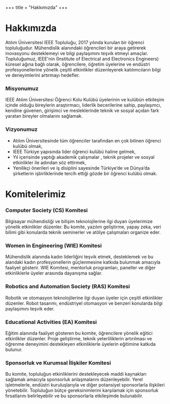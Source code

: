 +++
title = "Hakkımızda"
+++

# Hakkımızda

Atılım Üniversitesi IEEE Topluluğu, 2017 yılında kurulan bir öğrenci topluluğudur. Mühendislik alanındaki öğrencileri bir araya getirerek inovasyonu desteklemeyi ve bilgi paylaşımını teşvik etmeyi amaçlar. Topluluğumuz, IEEE'nin (Institute of Electrical and Electronics Engineers) küresel ağına bağlı olarak, öğrencilere, öğretim üyelerine ve endüstri profesyonellerine yönelik çeşitli etkinlikler düzenleyerek katılımcıların bilgi ve deneyimlerini artırmayı hedefler.

### Misyonumuz

IEEE Atılım Üniversitesi Öğrenci Kolu Kulübü üyelerinin ve kulübün etkileşim içinde
olduğu bireylerin araştırmacı, liderlik becerilerine sahip, paylaşımcı, kendine güvenen,
girişimci ve mesleklerinde teknik ve sosyal açıdan fark yaratan bireyler olmalarını sağlamak.

### Vizyonumuz

- Atılım Üniversitesinde tüm öğrenciler tarafından en çok bilinen öğrenci kulübü olmak,
- IEEE Türkiye yapısında lider öğrenci kulübü haline gelmek,
- Yıl içerisinde yaptığı akademik çalışmalar , teknik projeler ve sosyal etkinlikler ile
adından söz ettirmek,
- Yenilikçi önerileri ve iş disiplini sayesinde Türkiye’de ve Dünya’da şirketlerin
işbirliklerinde tercih ettiği gözde bir öğrenci kulübü olmak.

# Komitelerimiz

### Computer Society (CS) Komitesi

Bilgisayar mühendisliği ve bilişim teknolojilerine ilgi duyan üyelerimize yönelik etkinlikler düzenler. Bu komite, yazılım geliştirme, yapay zeka, veri bilimi gibi konularda teknik seminerler ve atölye çalışmaları organize eder.

### Women in Engineering (WIE) Komitesi

Mühendislik alanında kadın liderliğini teşvik etmek, desteklemek ve bu alandaki kadın profesyonellerin güçlenmesine katkıda bulunmak amacıyla faaliyet gösterir. WIE Komitesi, mentorluk programları, paneller ve diğer etkinliklerle üyeler arasında dayanışma sağlar.

### Robotics and Automation Society (RAS) Komitesi

Robotik ve otomasyon teknolojilerine ilgi duyan üyeler için çeşitli etkinlikler düzenler. Robot tasarımı, endüstriyel otomasyon ve benzeri konularda bilgi paylaşımını teşvik eder.

### Educational Activities (EA) Komitesi

Eğitim alanında faaliyet gösteren bu komite, öğrencilere yönelik eğitici etkinlikler düzenler. Proje geliştirme, teknik yeterliliklerin artırılması ve öğrenme deneyimini destekleyen etkinliklerle üyelerin eğitimine katkıda bulunur.

### Sponsorluk ve Kurumsal İlişkiler Komitesi

Bu komite, topluluğun etkinliklerini destekleyecek maddi kaynakları sağlamak amacıyla sponsorluk anlaşmalarını düzenleyebilir.
Yerel işletmelerle, endüstri kuruluşlarıyla ve diğer potansiyel sponsorlarla ilişkileri yönetebilir.
Topluluğun bütçe gereksinimlerini karşılamak için sponsorluk fırsatlarını belirleyebilir ve bu sponsorlarla etkileşimde bulunabilir.

